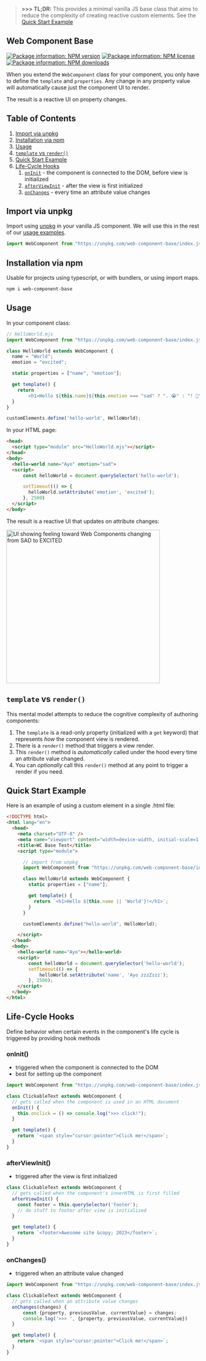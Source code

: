 > **>>> TL;DR:** This provides a minimal vanilla JS base class that aims to reduce the complexity of creating reactive custom elements. See the [Quick Start Example](#quick-start-example)

Web Component Base
---
[![Package information: NPM version](https://img.shields.io/npm/v/web-component-base)](https://www.npmjs.com/package/web-component-base)
[![Package information: NPM license](https://img.shields.io/npm/l/web-component-base)](https://www.npmjs.com/package/web-component-base)
[![Package information: NPM downloads](https://img.shields.io/npm/dt/web-component-base)](https://www.npmjs.com/package/web-component-base)


When you extend the `WebComponent` class for your component, you only have to define the `template` and `properties`. Any change in any property value will automatically cause just the component UI to render.

The result is a reactive UI on property changes.

## Table of Contents
1. [Import via unpkg](#import-via-unpkg)
1. [Installation via npm](#installation-via-npm)
1. [Usage](#usage)
1. [`template` vs `render()`](#template-vs-render)
1. [Quick Start Example](#quick-start-example)
1. [Life-Cycle Hooks](#life-cycle-hooks)
    1. [`onInit`](#oninit) - the component is connected to the DOM, before view is initialized
    1. [`afterViewInit`](#afterviewinit) - after the view is first initialized
    1. [`onChanges`](#onchanges) - every time an attribute value changes

## Import via unpkg
Import using [unpkg](https://unpkg.com/web-component-base) in your vanilla JS component. We will use this in the rest of our [usage examples](#usage).

```js
import WebComponent from "https://unpkg.com/web-component-base/index.js";
```

## Installation via npm
Usable for projects using typescript, or with bundlers, or using import maps.

```bash
npm i web-component-base
```

## Usage

In your component class:

```js
// HelloWorld.mjs
import WebComponent from "https://unpkg.com/web-component-base/index.js";

class HelloWorld extends WebComponent {
  name = "World";
  emotion = "excited";

  static properties = ["name", "emotion"];

  get template() {
    return `
        <h1>Hello ${this.name}${this.emotion === "sad" ? ". 😭" : "! 🙌"}</h1>`;
  }
}

customElements.define('hello-world', HelloWorld);
```


In your HTML page:

```html
<head>
  <script type="module" src="HelloWorld.mjs"></script>
</head>
<body>
  <hello-world name="Ayo" emotion="sad">
  <script>
      const helloWorld = document.querySelector('hello-world');

      setTimeout(() => {
        helloWorld.setAttribute('emotion', 'excited');
      }, 2500)
  </script>
</body>
```

The result is a reactive UI that updates on attribute changes:

<img alt="UI showing feeling toward Web Components changing from SAD to EXCITED" src="https://git.sr.ht/~ayoayco/web-component-base/blob/main/assets/wc-base-demo.gif" width="400" />

## `template` vs `render()`

This mental model attempts to reduce the cognitive complexity of authoring components:

1. The `template` is a read-only property (initialized with a `get` keyword) that represents *how* the component view is rendered.
1. There is a `render()` method that triggers a view render.
1. This `render()` method is *automatically* called under the hood every time an attribute value changed.
1. You can *optionally* call this `render()` method at any point to trigger a render if you need.

## Quick Start Example

Here is an example of using a custom element in a single .html file:

```html
<!DOCTYPE html>
<html lang="en">
  <head>
    <meta charset="UTF-8" />
    <meta name="viewport" content="width=device-width, initial-scale=1.0" />
    <title>WC Base Test</title>
    <script type="module">

      // import from unpkg
      import WebComponent from "https://unpkg.com/web-component-base/index.js";

      class HelloWorld extends WebComponent {
        static properties = ["name"];

        get template() {
          return `<h1>Hello ${this.name || 'World'}!</h1>`;
        }
      }

      customElements.define("hello-world", HelloWorld);

    </script>
  </head>
  <body>
    <hello-world name="Ayo"></hello-world>
    <script>
        const helloWorld = document.querySelector('hello-world');
        setTimeout(() => {
            helloWorld.setAttribute('name', 'Ayo zzzZzzz');
        }, 2500);
    </script>
  </body>
</html>
```

## Life-Cycle Hooks

Define behavior when certain events in the component's life cycle is triggered by providing hook methods

### onInit()
- triggered when the component is connected to the DOM
- best for setting up the component

```js
import WebComponent from "https://unpkg.com/web-component-base/index.js";

class ClickableText extends WebComponent {
  // gets called when the component is used in an HTML document
  onInit() {
    this.onclick = () => console.log(">>> click!");
  }

  get template() {
    return `<span style="cursor:pointer">Click me!</span>`;
  }
}
```

### afterViewInit()
- triggered after the view is first initialized

```js
class ClickableText extends WebComponent {
  // gets called when the component's innerHTML is first filled
  afterViewInit() {
    const footer = this.querySelector('footer');
    // do stuff to footer after view is initialized
  }

  get template() {
    return `<footer>Awesome site &copy; 2023</footer>`;
  }
}
```

### onChanges()
- triggered when an attribute value changed

```js
import WebComponent from "https://unpkg.com/web-component-base/index.js";

class ClickableText extends WebComponent {
  // gets called when an attribute value changes
  onChanges(changes) {
      const {property, previousValue, currentValue} = changes;
      console.log('>>> ', {property, previousValue, currentValue})
  }

  get template() {
    return `<span style="cursor:pointer">Click me!</span>`;
  }
}
```
